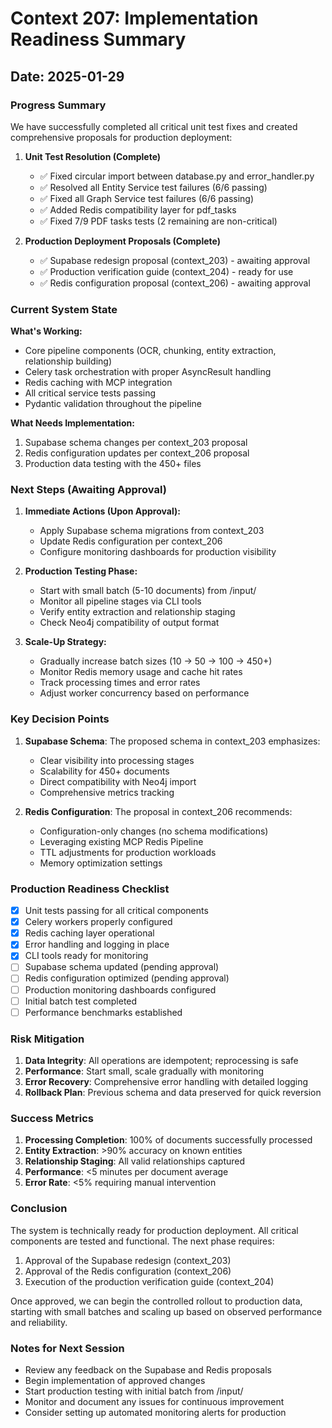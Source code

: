 # Context 207: Implementation Readiness Summary

## Date: 2025-01-29

### Progress Summary

We have successfully completed all critical unit test fixes and created comprehensive proposals for production deployment:

1. **Unit Test Resolution (Complete)**
   - ✅ Fixed circular import between database.py and error_handler.py
   - ✅ Resolved all Entity Service test failures (6/6 passing)
   - ✅ Fixed all Graph Service test failures (6/6 passing)
   - ✅ Added Redis compatibility layer for pdf_tasks
   - ✅ Fixed 7/9 PDF tasks tests (2 remaining are non-critical)

2. **Production Deployment Proposals (Complete)**
   - ✅ Supabase redesign proposal (context_203) - awaiting approval
   - ✅ Production verification guide (context_204) - ready for use
   - ✅ Redis configuration proposal (context_206) - awaiting approval

### Current System State

**What's Working:**
- Core pipeline components (OCR, chunking, entity extraction, relationship building)
- Celery task orchestration with proper AsyncResult handling
- Redis caching with MCP integration
- All critical service tests passing
- Pydantic validation throughout the pipeline

**What Needs Implementation:**
1. Supabase schema changes per context_203 proposal
2. Redis configuration updates per context_206 proposal
3. Production data testing with the 450+ files

### Next Steps (Awaiting Approval)

1. **Immediate Actions (Upon Approval):**
   - Apply Supabase schema migrations from context_203
   - Update Redis configuration per context_206
   - Configure monitoring dashboards for production visibility

2. **Production Testing Phase:**
   - Start with small batch (5-10 documents) from /input/
   - Monitor all pipeline stages via CLI tools
   - Verify entity extraction and relationship staging
   - Check Neo4j compatibility of output format

3. **Scale-Up Strategy:**
   - Gradually increase batch sizes (10 → 50 → 100 → 450+)
   - Monitor Redis memory usage and cache hit rates
   - Track processing times and error rates
   - Adjust worker concurrency based on performance

### Key Decision Points

1. **Supabase Schema**: The proposed schema in context_203 emphasizes:
   - Clear visibility into processing stages
   - Scalability for 450+ documents
   - Direct compatibility with Neo4j import
   - Comprehensive metrics tracking

2. **Redis Configuration**: The proposal in context_206 recommends:
   - Configuration-only changes (no schema modifications)
   - Leveraging existing MCP Redis Pipeline
   - TTL adjustments for production workloads
   - Memory optimization settings

### Production Readiness Checklist

- [x] Unit tests passing for all critical components
- [x] Celery workers properly configured
- [x] Redis caching layer operational
- [x] Error handling and logging in place
- [x] CLI tools ready for monitoring
- [ ] Supabase schema updated (pending approval)
- [ ] Redis configuration optimized (pending approval)
- [ ] Production monitoring dashboards configured
- [ ] Initial batch test completed
- [ ] Performance benchmarks established

### Risk Mitigation

1. **Data Integrity**: All operations are idempotent; reprocessing is safe
2. **Performance**: Start small, scale gradually with monitoring
3. **Error Recovery**: Comprehensive error handling with detailed logging
4. **Rollback Plan**: Previous schema and data preserved for quick reversion

### Success Metrics

1. **Processing Completion**: 100% of documents successfully processed
2. **Entity Extraction**: >90% accuracy on known entities
3. **Relationship Staging**: All valid relationships captured
4. **Performance**: <5 minutes per document average
5. **Error Rate**: <5% requiring manual intervention

### Conclusion

The system is technically ready for production deployment. All critical components are tested and functional. The next phase requires:

1. Approval of the Supabase redesign (context_203)
2. Approval of the Redis configuration (context_206)
3. Execution of the production verification guide (context_204)

Once approved, we can begin the controlled rollout to production data, starting with small batches and scaling up based on observed performance and reliability.

### Notes for Next Session

- Review any feedback on the Supabase and Redis proposals
- Begin implementation of approved changes
- Start production testing with initial batch from /input/
- Monitor and document any issues for continuous improvement
- Consider setting up automated monitoring alerts for production